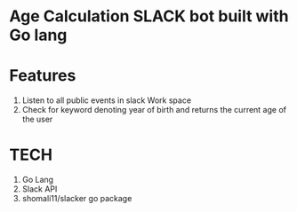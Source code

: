 # Age Calculation SLACK bot built with Go lang

# Features
1. Listen to all public events in slack Work space
2. Check for keyword denoting year of birth and returns the current age of the user

# TECH
1. Go Lang
2. Slack API
3. shomali11/slacker go package

